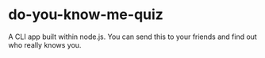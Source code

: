 # do-you-know-me-quiz

A CLI app built within node.js. You can send this to your friends and find out who really knows you. 
 
